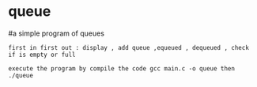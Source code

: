 # queue

#a simple program of queues

```first in first out : display , add queue ,equeued , dequeued , check if is empty or full ```

``` execute the program by compile the code gcc main.c -o queue then ./queue ```
